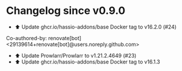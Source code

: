 # Changelog since v0.9.0
- ⬆️ Update ghcr.io/hassio-addons/base Docker tag to v16.2.0 (#24)

Co-authored-by: renovate[bot] <29139614+renovate[bot]@users.noreply.github.com> 
- ⬆️ Update Prowlarr/Prowlarr to v1.21.2.4649 (#23) 
- ⬆️ Update ghcr.io/hassio-addons/base Docker tag to v16.1.3 
